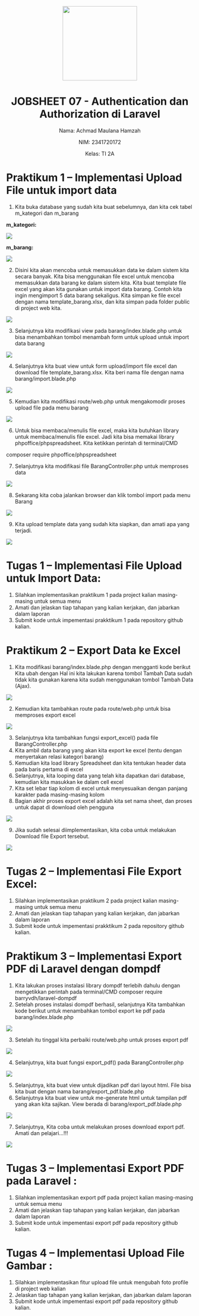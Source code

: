 <div style="text-align: center;">
  <img src="image/LogoPolinema.jpg" width="200">
</div>

<h1 style="text-align: center;">JOBSHEET 07 - 
Authentication dan Authorization di Laravel</h1>

<p style="text-align: center;">Nama: Achmad Maulana Hamzah</p>
<p style="text-align: center;">NIM: 2341720172</p>
<p style="text-align: center;">Kelas: TI 2A</p>

# Praktikum 1 – Implementasi Upload File untuk import data
1. Kita buka database yang sudah kita buat sebelumnya, dan kita cek tabel m_kategori dan
m_barang

<b>m_kategori:</b>

<img src="image/p1.1-2.png">

<b>m_barang:</b>

<img src="image/p1.1-1.png">

2. Disini kita akan mencoba untuk memasukkan data ke dalam sistem kita secara banyak.
Kita bisa menggunakan file excel untuk mencoba memasukkan data barang ke dalam
sistem kita. Kita buat template file excel yang akan kita gunakan untuk import data
barang. Contoh kita ingin mengimport 5 data barang sekaligus. Kita simpan ke file excel dengan
nama template_barang.xlsx, dan kita simpan pada folder public di project web kita.

<img src="image/p1.2.png">

3. Selanjutnya kita modifikasi view pada barang/index.blade.php untuk bisa
menambahkan tombol menambah form untuk upload untuk import data barang

<img src="image/p1.3.png">

4. Selanjutnya kita buat view untuk form upload/import file excel dan download file
template_barang.xlsx. Kita beri nama file dengan nama barang/import.blade.php

<img src="image/p1.4.png">

5. Kemudian kita modifikasi route/web.php untuk mengakomodir proses upload file pada
menu barang

<img src="image/p1.5.png">

6. Untuk bisa membaca/menulis file excel, maka kita butuhkan library untuk
membaca/menulis file excel. Jadi kita bisa memakai library phpoffice/phpspreadsheet.
Kita ketikkan perintah di terminal/CMD

composer require phpoffice/phpspreadsheet

7. Selanjutnya kita modifikasi file BarangController.php untuk memproses data

<img src="image/p1.7.png">

8. Sekarang kita coba jalankan browser dan klik tombol import pada menu Barang

<img src="image/p1.8.png">

9. Kita upload template data yang sudah kita siapkan, dan amati apa yang terjadi.

<img src="image/p1.9.png">

# Tugas 1 – Implementasi File Upload untuk Import Data:
1. Silahkan implementasikan praktikum 1 pada project kalian masing-masing untuk semua
menu
2. Amati dan jelaskan tiap tahapan yang kalian kerjakan, dan jabarkan dalam laporan
3. Submit kode untuk impementasi prakktikum 1 pada repository github kalian.

# Praktikum 2 – Export Data ke Excel
1. Kita modifikasi barang/index.blade.php dengan mengganti kode berikut
Kita ubah dengan
Hal ini kita lakukan karena tombol Tambah Data sudah tidak kita gunakan karena kita
sudah menggunakan tombol Tambah Data (Ajax).

<img src="image/p2.1.png">

2. Kemudian kita tambahkan route pada route/web.php untuk bisa memproses export excel

<img src="image/p2.2.png">

3. Selanjutnya kita tambahkan fungsi export_excel() pada file BarangController.php
4. Kita ambil data barang yang akan kita export ke excel (tentu dengan menyertakan relasi
kategori barang)
5. Kemudian kita load library Spreadsheet dan kita tentukan header data pada baris
pertama di excel
6. Selanjutnya, kita looping data yang telah kita dapatkan dari database, kemudian kita
masukkan ke dalam cell excel
7. Kita set lebar tiap kolom di excel untuk menyesuaikan dengan panjang karakter pada
masing-masing kolom
8. Bagian akhir proses export excel adalah kita set nama sheet, dan proses untuk dapat di
download oleh pengguna

<img src="image/p2.8.png">

9. Jika sudah selesai diimplementasikan, kita coba untuk melakukan Download file Export
tersebut.

<img src="image/p2.9.png">

# Tugas 2 – Implementasi File Export Excel:
1. Silahkan implementasikan praktikum 2 pada project kalian masing-masing untuk semua
menu
2. Amati dan jelaskan tiap tahapan yang kalian kerjakan, dan jabarkan dalam laporan
3. Submit kode untuk impementasi prakktikum 2 pada repository github kalian.

# Praktikum 3 – Implementasi Export PDF di Laravel dengan dompdf
1. Kita lakukan proses instalasi library dompdf terlebih dahulu dengan mengetikkan
perintah pada terminal/CMD
composer require barryvdh/laravel-dompdf
2. Setelah proses instalasi dompdf berhasil, selanjutnya Kita tambahkan kode berikut untuk
menambahkan tombol export ke pdf pada barang/index.blade.php

<img src="image/p3.2.png">

3. Setelah itu tinggal kita perbaiki route/web.php untuk proses export pdf

<img src="image/p3.3.png">

4. Selanjutnya, kita buat fungsi export_pdf() pada BarangController.php

<img src="image/p3.4.png">

5. Selanjutnya, kita buat view untuk dijadikan pdf dari layout html. File bisa kita buat
dengan nama barang/export_pdf.blade.php
6. Selanjutnya kita buat view untuk me-generate html untuk tampilan pdf yang akan kita
sajikan. View berada di barang/export_pdf.blade.php

<img src="image/p3.6.png">

7. Selanjutnya, Kita coba untuk melakukan proses download export pdf. Amati dan
pelajari…!!!

<img src="image/p3.7.png">

# Tugas 3 – Implementasi Export PDF pada Laravel :
1. Silahkan implementasikan export pdf pada project kalian masing-masing untuk semua
menu
2. Amati dan jelaskan tiap tahapan yang kalian kerjakan, dan jabarkan dalam laporan
3. Submit kode untuk impementasi export pdf pada repository github kalian.

# Tugas 4 – Implementasi Upload File Gambar :
1. Silahkan implementasikan fitur upload file untuk mengubah foto profile di project web
kalian
2. Jelaskan tiap tahapan yang kalian kerjakan, dan jabarkan dalam laporan
3. Submit kode untuk impementasi export pdf pada repository github kalian.